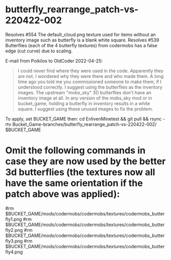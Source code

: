 # butterfly_rearrange_patch-vs-220422-002

Resolves #554 The default_cloud.png texture used for items without an inventory image such as butterfly is a blank white square.
Resolves #539 Butterflies (each of the 4 butterfly textures) from codermobs has a false edge (cut curve) due to scaling.

E-mail from Poikilos to OldCoder 2022-04-25:
> I could never find where they were used in the code. Apparently they
> are not. I wondered why they were there and who made them. A long time
> ago you told me you commissioned someone to make them, if I understood
> correctly. I suggest using the butterflies as the inventory images. The
> upstream "mobs_sky" 3D butterflies don't have an inventory image at
> all. In any version of the mobs_sky mod or in bucket_game, holding a
> butterfly in inventory results in a white square. I suggest using these
> unused images to fix the problem.

To apply, set BUCKET_GAME then:
cd EnlivenMinetest && git pull && rsync -rtv Bucket_Game-branches/butterfly_rearrange_patch-vs-220422-002/ $BUCKET_GAME


# Omit the following commands in case they are now used by the better 3d butterflies (the textures now all have the same orientation if the patch above was applied):
#rm $BUCKET_GAME/mods/codermobs/codermobs/textures/codermobs_butterfly1.png
#rm $BUCKET_GAME/mods/codermobs/codermobs/textures/codermobs_butterfly2.png
#rm $BUCKET_GAME/mods/codermobs/codermobs/textures/codermobs_butterfly3.png
#rm $BUCKET_GAME/mods/codermobs/codermobs/textures/codermobs_butterfly4.png
